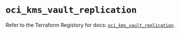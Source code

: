 # `oci_kms_vault_replication`

Refer to the Terraform Registory for docs: [`oci_kms_vault_replication`](https://registry.terraform.io/providers/oracle/oci/6.18.0/docs/resources/kms_vault_replication).
